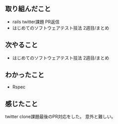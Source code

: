 ## 取り組んだこと
- rails twitter課題 PR返信
- はじめてのソフトウェアテスト技法 2週目/まとめ
## 次やること
- はじめてのソフトウェアテスト技法 2週目/まとめ
## わかったこと
- Rspec
## 感じたこと
twitter clone課題最後のPR対応をした。
意外と難しい。